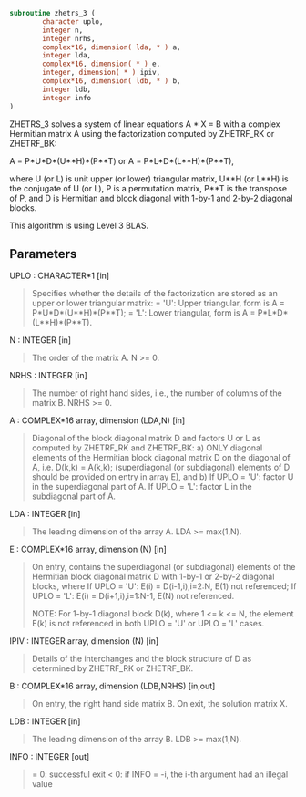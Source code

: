 ```fortran
subroutine zhetrs_3 (
        character uplo,
        integer n,
        integer nrhs,
        complex*16, dimension( lda, * ) a,
        integer lda,
        complex*16, dimension( * ) e,
        integer, dimension( * ) ipiv,
        complex*16, dimension( ldb, * ) b,
        integer ldb,
        integer info
)
```

ZHETRS_3 solves a system of linear equations A \* X = B with a complex
Hermitian matrix A using the factorization computed
by ZHETRF_RK or ZHETRF_BK:

A = P\*U\*D\*(U\*\*H)\*(P\*\*T) or A = P\*L\*D\*(L\*\*H)\*(P\*\*T),

where U (or L) is unit upper (or lower) triangular matrix,
U\*\*H (or L\*\*H) is the conjugate of U (or L), P is a permutation
matrix, P\*\*T is the transpose of P, and D is Hermitian and block
diagonal with 1-by-1 and 2-by-2 diagonal blocks.

This algorithm is using Level 3 BLAS.

## Parameters
UPLO : CHARACTER\*1 [in]
> Specifies whether the details of the factorization are
> stored as an upper or lower triangular matrix:
> = 'U':  Upper triangular, form is A = P\*U\*D\*(U\*\*H)\*(P\*\*T);
> = 'L':  Lower triangular, form is A = P\*L\*D\*(L\*\*H)\*(P\*\*T).

N : INTEGER [in]
> The order of the matrix A.  N >= 0.

NRHS : INTEGER [in]
> The number of right hand sides, i.e., the number of columns
> of the matrix B.  NRHS >= 0.

A : COMPLEX\*16 array, dimension (LDA,N) [in]
> Diagonal of the block diagonal matrix D and factors U or L
> as computed by ZHETRF_RK and ZHETRF_BK:
> a) ONLY diagonal elements of the Hermitian block diagonal
> matrix D on the diagonal of A, i.e. D(k,k) = A(k,k);
> (superdiagonal (or subdiagonal) elements of D
> should be provided on entry in array E), and
> b) If UPLO = 'U': factor U in the superdiagonal part of A.
> If UPLO = 'L': factor L in the subdiagonal part of A.

LDA : INTEGER [in]
> The leading dimension of the array A.  LDA >= max(1,N).

E : COMPLEX\*16 array, dimension (N) [in]
> On entry, contains the superdiagonal (or subdiagonal)
> elements of the Hermitian block diagonal matrix D
> with 1-by-1 or 2-by-2 diagonal blocks, where
> If UPLO = 'U': E(i) = D(i-1,i),i=2:N, E(1) not referenced;
> If UPLO = 'L': E(i) = D(i+1,i),i=1:N-1, E(N) not referenced.
> 
> NOTE: For 1-by-1 diagonal block D(k), where
> 1 <= k <= N, the element E(k) is not referenced in both
> UPLO = 'U' or UPLO = 'L' cases.

IPIV : INTEGER array, dimension (N) [in]
> Details of the interchanges and the block structure of D
> as determined by ZHETRF_RK or ZHETRF_BK.

B : COMPLEX\*16 array, dimension (LDB,NRHS) [in,out]
> On entry, the right hand side matrix B.
> On exit, the solution matrix X.

LDB : INTEGER [in]
> The leading dimension of the array B.  LDB >= max(1,N).

INFO : INTEGER [out]
> = 0:  successful exit
> < 0:  if INFO = -i, the i-th argument had an illegal value
